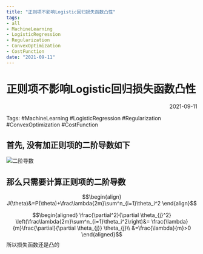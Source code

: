 ```yaml
---
title: "正则项不影响Logistic回归损失函数凸性"
tags:
- all
- MachineLearning
- LogisticRegression
- Regularization
- ConvexOptimization
- CostFunction
date: "2021-09-11"
---
```

# 正则项不影响Logistic回归损失函数凸性

<div align="right"> 2021-09-11</div>

Tags: #MachineLearning #LogisticRegression #Regularization #ConvexOptimization #CostFunction 

## 首先, 没有加正则项的二阶导数如下
![二阶导数](notes/2021/2021.9/证明Logistic回归的损失函数是凸函数.md#二阶导数)


## 那么只需要计算正则项的二阶导数
$$\begin{align}
J(\theta)&=P(\theta)+\frac\lambda{2m}\sum^n_{i=1}\theta_i^2
\end{align}$$

$$\begin{aligned}
\frac{\partial^2}{\partial \theta_{j}^2}
\left(\frac\lambda{2m}\sum^n_{i=1}\theta_i^2\right)&=
\frac{\lambda}{m}\frac{\partial}{\partial \theta_{j}} \theta_{j}\\
&=\frac{\lambda}{m}>0
\end{aligned}$$
所以损失函数还是凸的
